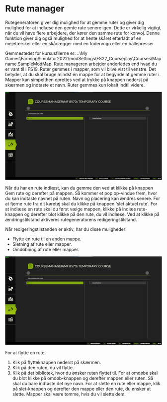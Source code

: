 # Rute manager


Rutegeneratoren giver dig mulighed for at gemme ruter og giver dig mulighed for at indlæse den gemte rute senere igen.
Dette er virkelig vigtigt, når du vil have flere arbejdere, der kører den samme rute for konvoj.
Denne funktion giver dig også mulighed for at hente skåret efterladt af en mejetærsker eller en skårlægger med en fodervogn eller en ballepresser.

Gemmestedet for kursusfilerne er: ..\My Games\FarmingSimulator2022\modSettings\FS22_Courseplay\Courses\Mapname.SampleModMap.
Rute manageren arbejder anderledes end hvad du er vant til i FS19.
Ruter gemmes i mapper, som vil blive vist til venstre. Det betyder, at du skal bruge mindst én mappe for at begynde at gemme ruter i.
Mapper kan simpelthen oprettes ved at trykke på knappen nederst på skærmen og indtaste et navn.
Ruter gemmes kun lokalt indtil videre.


![Image](/translation_data/managerbasehelp_0_0_765_430.png)


Når du har en rute indlæst, kan du gemme den ved at klikke på knappen Gem rute og derefter på mappen. Så kommer et pop op-vindue frem, hvor du kan indtaste navnet på ruten.
Navn og placering kan ændres senere.
For at fjerne rute fra dit køretøj skal du klikke på knappen 'slet aktuel rute'.
For at indlæse en rute skal du først vælge mappen, klikke på indlæs rute-knappen og derefter blot klikke på den rute, du vil indlæse.
Ved at klikke på ændringstilstand aktiveres rutegeneratorens redigeringstilstand.



Når redigeringstilstanden er aktiv, har du disse muligheder:
- Flytte en rute til en anden mappe.
- Sletning af rute eller mapper.
- Omdøbning af rute eller mapper.


![Image](/translation_data/manageredithelp_0_0_765_430.png)


For at flytte en rute:
  1) Klik på flytteknappen nederst på skærmen.
  2) Klik på den ruten, du vil flytte.
  3) Klik på det bibliotek, hvor du ønsker ruten flyttet til.
For at omdøbe skal du blot klikke på omdøb-knappen og derefter mappen eller ruten. Så skal du bare indtaste det nye navn.
For at slette en rute eller mappe, klik på slet-knappen og derefter den mappe eller den rute, du ønsker at slette.
Mapper skal være tomme, hvis du vil slette dem.


